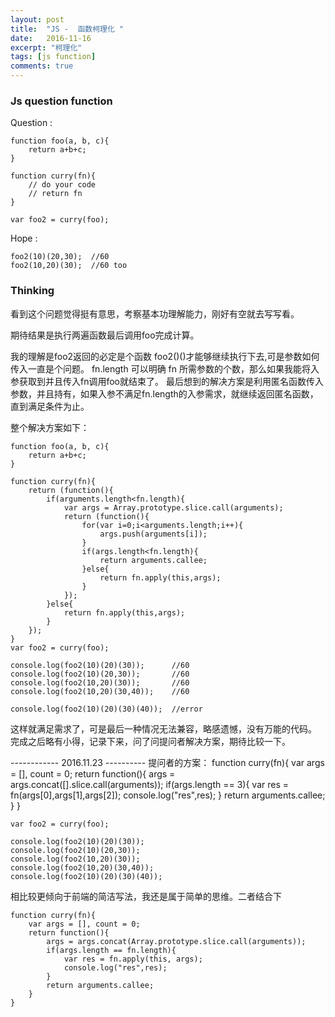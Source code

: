 ```yaml
---
layout: post
title:  "JS -  函数柯理化 "
date:   2016-11-16
excerpt: "柯理化"
tags: [js function]
comments: true
---
```


### Js question function

Question : 

    function foo(a, b, c){
  		return a+b+c;
	}

	function curry(fn){
		// do your code
		// return fn
	}

	var foo2 = curry(foo);

Hope :

    foo2(10)(20,30);  //60
	foo2(10,20)(30);  //60 too


### Thinking

看到这个问题觉得挺有意思，考察基本功理解能力，刚好有空就去写写看。

期待结果是执行两遍函数最后调用foo完成计算。

我的理解是foo2返回的必定是个函数 foo2()()才能够继续执行下去,可是参数如何传入一直是个问题。
fn.length 可以明确 fn 所需参数的个数，那么如果我能将入参获取到并且传入fn调用foo就结束了。
最后想到的解决方案是利用匿名函数传入参数，并且持有，如果入参不满足fn.length的入参需求，就继续返回匿名函数，直到满足条件为止。

整个解决方案如下：

    function foo(a, b, c){
  		return a+b+c;
	}

	function curry(fn){
	    return (function(){
	        if(arguments.length<fn.length){
	            var args = Array.prototype.slice.call(arguments);
	            return (function(){
	                for(var i=0;i<arguments.length;i++){
	                    args.push(arguments[i]);
	                }
	                if(args.length<fn.length){
	                    return arguments.callee;						
	                }else{
	                    return fn.apply(this,args);
	                }
	            });
	        }else{
	            return fn.apply(this,args);
	        }
	    });
	}
	var foo2 = curry(foo);

	console.log(foo2(10)(20)(30));      //60
	console.log(foo2(10)(20,30));       //60
	console.log(foo2(10,20)(30));       //60
	console.log(foo2(10,20)(30,40));    //60

	console.log(foo2(10)(20)(30)(40));  //error

这样就满足需求了，可是最后一种情况无法兼容，略感遗憾，没有万能的代码。
完成之后略有小得，记录下来，问了问提问者解决方案，期待比较一下。

------------ 2016.11.23 ----------
提问者的方案：
	function curry(fn){
		var args = [], count = 0;
		return function(){
			args = args.concat([].slice.call(arguments));
			if(args.length == 3){
				var res = fn(args[0],args[1],args[2]);
				console.log("res",res);
			}
			return arguments.callee;
		}
	}

	var foo2 = curry(foo);

	console.log(foo2(10)(20)(30));
	console.log(foo2(10)(20,30));
	console.log(foo2(10,20)(30));
	console.log(foo2(10,20)(30,40));
	console.log(foo2(10)(20)(30)(40));

相比较更倾向于前端的简洁写法，我还是属于简单的思维。二者结合下

	function curry(fn){
		var args = [], count = 0;
		return function(){
			args = args.concat(Array.prototype.slice.call(arguments));
			if(args.length == fn.length){
				var res = fn.apply(this, args);
				console.log("res",res);
			}
			return arguments.callee;
		}
	}